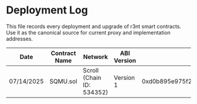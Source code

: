 # Deployment Log

This file records every deployment and upgrade of r3nt smart contracts. Use it as the canonical source for current proxy and implementation addresses.

| Date | Contract Name | Network | ABI Version | Proxy Address | Implementation Address | URLs |
| ---- | --------------- | --------- | ----------- | ---------------------- | ---------------------- | ---- |
| 07/14/2025 | SQMU.sol | Scroll (Chain ID: 534352) | Version 1 | 0xd0b895e975f24045e43d788d42BD938b78666EC8 | 0x3e1F22083D2148c386fBf1329508D003149C5032 | https://scrollscan.com/address/0xd0b895e975f24045e43d788d42bd938b78666ec8 , https://scrollscan.com/address/0x3e1F22083D2148c386fBf1329508D003149C5032 |

